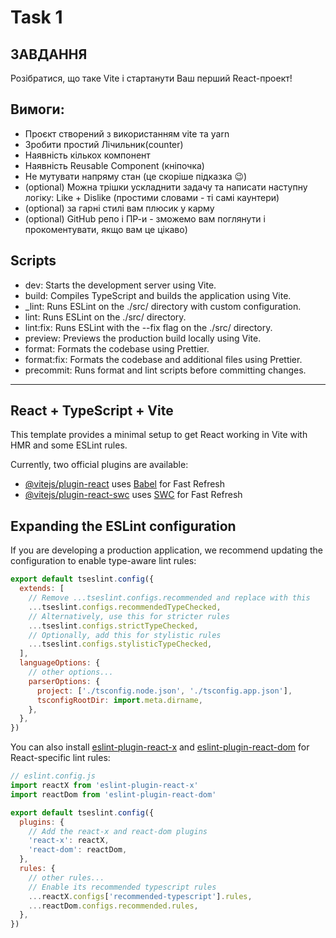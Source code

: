 # Task 1

## ЗАВДАННЯ
Розібратися, що таке Vite і стартанути Ваш перший React-проект!
## Вимоги:
+ Проєкт створений з використанням vite та yarn
+ Зробити простий Лічильник(counter)
+ Наявність кількох компонент
+ Наявність Reusable Component (кніпочка)
+ Не мутувати напряму стан (це скоріше підказка :wink:)
+ (optional) Можна трішки ускладнити задачу та написати наступну логіку: Like + Dislike (простими словами - ті самі каунтери)
+ (optional) за гарні стилі вам плюсик у карму
+ (optional) GitHub репо і ПР-и - зможемо вам поглянути і прокоментувати, якщо вам це цікаво)

## Scripts
+ dev: Starts the development server using Vite.
+ build: Compiles TypeScript and builds the application using Vite.
+ _lint: Runs ESLint on the ./src/ directory with custom configuration.
+ lint: Runs ESLint on the ./src/ directory.
+ lint:fix: Runs ESLint with the --fix flag on the ./src/ directory.
+ preview: Previews the production build locally using Vite.
+ format: Formats the codebase using Prettier.
+ format:fix: Formats the codebase and additional files using Prettier.
+ precommit: Runs format and lint scripts before committing changes.

-------------------------------------------------------------------

## React + TypeScript + Vite

This template provides a minimal setup to get React working in Vite with HMR and some ESLint rules.

Currently, two official plugins are available:

- [@vitejs/plugin-react](https://github.com/vitejs/vite-plugin-react/blob/main/packages/plugin-react/README.md) uses [Babel](https://babeljs.io/) for Fast Refresh
- [@vitejs/plugin-react-swc](https://github.com/vitejs/vite-plugin-react-swc) uses [SWC](https://swc.rs/) for Fast Refresh

## Expanding the ESLint configuration

If you are developing a production application, we recommend updating the configuration to enable type-aware lint rules:

```js
export default tseslint.config({
  extends: [
    // Remove ...tseslint.configs.recommended and replace with this
    ...tseslint.configs.recommendedTypeChecked,
    // Alternatively, use this for stricter rules
    ...tseslint.configs.strictTypeChecked,
    // Optionally, add this for stylistic rules
    ...tseslint.configs.stylisticTypeChecked,
  ],
  languageOptions: {
    // other options...
    parserOptions: {
      project: ['./tsconfig.node.json', './tsconfig.app.json'],
      tsconfigRootDir: import.meta.dirname,
    },
  },
})
```

You can also install [eslint-plugin-react-x](https://github.com/Rel1cx/eslint-react/tree/main/packages/plugins/eslint-plugin-react-x) and [eslint-plugin-react-dom](https://github.com/Rel1cx/eslint-react/tree/main/packages/plugins/eslint-plugin-react-dom) for React-specific lint rules:

```js
// eslint.config.js
import reactX from 'eslint-plugin-react-x'
import reactDom from 'eslint-plugin-react-dom'

export default tseslint.config({
  plugins: {
    // Add the react-x and react-dom plugins
    'react-x': reactX,
    'react-dom': reactDom,
  },
  rules: {
    // other rules...
    // Enable its recommended typescript rules
    ...reactX.configs['recommended-typescript'].rules,
    ...reactDom.configs.recommended.rules,
  },
})
```
